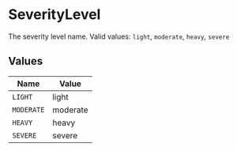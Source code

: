 # SeverityLevel

The severity level name.  Valid values: `light`, `moderate`, `heavy`, `severe`


## Values

| Name       | Value      |
| ---------- | ---------- |
| `LIGHT`    | light      |
| `MODERATE` | moderate   |
| `HEAVY`    | heavy      |
| `SEVERE`   | severe     |